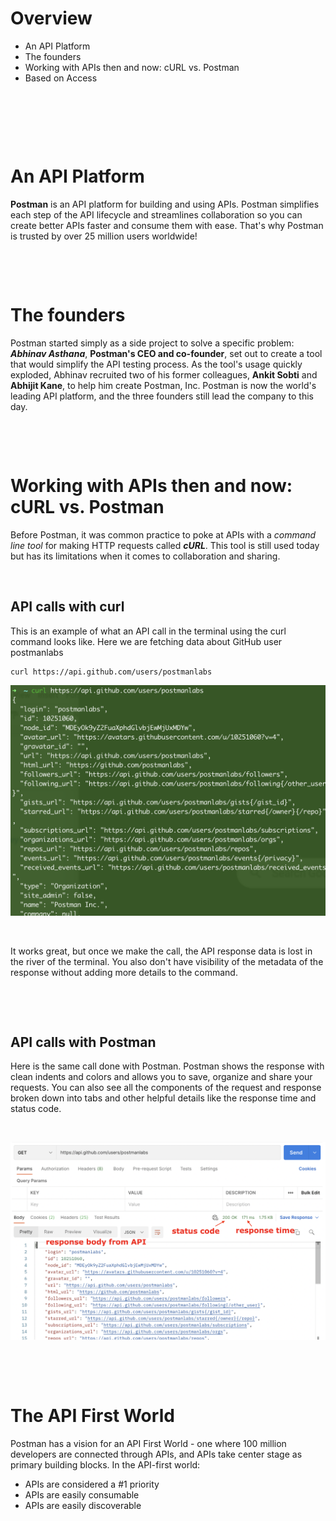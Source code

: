 # Overview

- An API Platform
- The founders
- Working with APIs then and now: cURL vs. Postman
- Based on Access

&nbsp;

&nbsp;

&nbsp;

# An API Platform

**Postman** is an API platform for building and using APIs. Postman simplifies each step of the API lifecycle and streamlines collaboration so you can create better APIs faster and consume them with ease. That's why Postman is trusted by over 25 million users worldwide!

&nbsp;

&nbsp;

# The founders

Postman started simply as a side project to solve a specific problem: **_Abhinav Asthana_**, **Postman's CEO and co-founder**, set out to create a tool that would simplify the API testing process. As the tool's usage quickly exploded, Abhinav recruited two of his former colleagues, **Ankit Sobti** and **Abhijit Kane**, to help him create Postman, Inc. Postman is now the world's leading API platform, and the three founders still lead the company to this day.

&nbsp;

&nbsp;

# Working with APIs then and now: cURL vs. Postman

Before Postman, it was common practice to poke at APIs with a _command line tool_ for making HTTP requests called **_cURL_**. This tool is still used today but has its limitations when it comes to collaboration and sharing.

&nbsp;

## API calls with curl

This is an example of what an API call in the terminal using the curl command looks like. Here we are fetching data about GitHub user postmanlabs

```md
curl https://api.github.com/users/postmanlabs
```

<img src="../assets/curl-command.png">

&nbsp;

It works great, but once we make the call, the API response data is lost in the river of the terminal. You also don't have visibility of the metadata of the response without adding more details to the command.

&nbsp;

&nbsp;

## API calls with Postman

Here is the same call done with Postman. Postman shows the response with clean indents and colors and allows you to save, organize and share your requests. You can also see all the components of the request and response broken down into tabs and other helpful details like the response time and status code.

&nbsp;

<img src="../assets/api-call-in-postman.png">

&nbsp;

&nbsp;

# The API First World

Postman has a vision for an API First World - one where 100 million developers are connected through APIs, and APIs take center stage as primary building blocks. In the API-first world:

- APIs are considered a #1 priority
- APIs are easily consumable
- APIs are easily discoverable

&nbsp;
&nbsp;

&nbsp;
